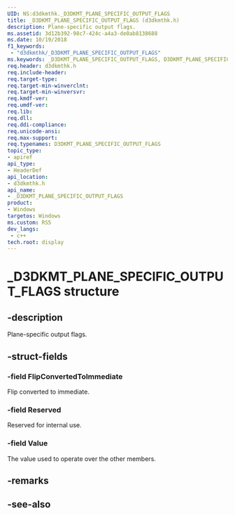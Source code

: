 ```yaml
---
UID: NS:d3dkmthk._D3DKMT_PLANE_SPECIFIC_OUTPUT_FLAGS
title: _D3DKMT_PLANE_SPECIFIC_OUTPUT_FLAGS (d3dkmthk.h)
description: Plane-specific output flags.
ms.assetid: 3d12b392-98c7-424c-a4a3-de0ab8138688
ms.date: 10/19/2018
f1_keywords:
 - "d3dkmthk/_D3DKMT_PLANE_SPECIFIC_OUTPUT_FLAGS"
ms.keywords: _D3DKMT_PLANE_SPECIFIC_OUTPUT_FLAGS, D3DKMT_PLANE_SPECIFIC_OUTPUT_FLAGS, 
req.header: d3dkmthk.h
req.include-header:
req.target-type:
req.target-min-winverclnt:
req.target-min-winversvr:
req.kmdf-ver:
req.umdf-ver:
req.lib:
req.dll:
req.ddi-compliance:
req.unicode-ansi:
req.max-support:
req.typenames: D3DKMT_PLANE_SPECIFIC_OUTPUT_FLAGS
topic_type: 
- apiref
api_type: 
- HeaderDef
api_location: 
- d3dkmthk.h
api_name: 
- _D3DKMT_PLANE_SPECIFIC_OUTPUT_FLAGS
product:
- Windows
targetos: Windows
ms.custom: RS5
dev_langs:
 - c++
tech.root: display
---
```


# _D3DKMT_PLANE_SPECIFIC_OUTPUT_FLAGS structure

## -description

Plane-specific output flags.

## -struct-fields

### -field FlipConvertedToImmediate

Flip converted to immediate.

### -field Reserved

Reserved for internal use.

### -field Value
 
The value used to operate over the other members.

## -remarks

## -see-also
